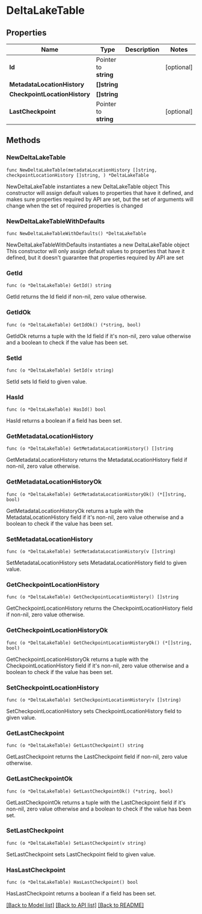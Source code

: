 # DeltaLakeTable

## Properties

Name | Type | Description | Notes
------------ | ------------- | ------------- | -------------
**Id** | Pointer to **string** |  | [optional] 
**MetadataLocationHistory** | **[]string** |  | 
**CheckpointLocationHistory** | **[]string** |  | 
**LastCheckpoint** | Pointer to **string** |  | [optional] 

## Methods

### NewDeltaLakeTable

`func NewDeltaLakeTable(metadataLocationHistory []string, checkpointLocationHistory []string, ) *DeltaLakeTable`

NewDeltaLakeTable instantiates a new DeltaLakeTable object
This constructor will assign default values to properties that have it defined,
and makes sure properties required by API are set, but the set of arguments
will change when the set of required properties is changed

### NewDeltaLakeTableWithDefaults

`func NewDeltaLakeTableWithDefaults() *DeltaLakeTable`

NewDeltaLakeTableWithDefaults instantiates a new DeltaLakeTable object
This constructor will only assign default values to properties that have it defined,
but it doesn't guarantee that properties required by API are set

### GetId

`func (o *DeltaLakeTable) GetId() string`

GetId returns the Id field if non-nil, zero value otherwise.

### GetIdOk

`func (o *DeltaLakeTable) GetIdOk() (*string, bool)`

GetIdOk returns a tuple with the Id field if it's non-nil, zero value otherwise
and a boolean to check if the value has been set.

### SetId

`func (o *DeltaLakeTable) SetId(v string)`

SetId sets Id field to given value.

### HasId

`func (o *DeltaLakeTable) HasId() bool`

HasId returns a boolean if a field has been set.

### GetMetadataLocationHistory

`func (o *DeltaLakeTable) GetMetadataLocationHistory() []string`

GetMetadataLocationHistory returns the MetadataLocationHistory field if non-nil, zero value otherwise.

### GetMetadataLocationHistoryOk

`func (o *DeltaLakeTable) GetMetadataLocationHistoryOk() (*[]string, bool)`

GetMetadataLocationHistoryOk returns a tuple with the MetadataLocationHistory field if it's non-nil, zero value otherwise
and a boolean to check if the value has been set.

### SetMetadataLocationHistory

`func (o *DeltaLakeTable) SetMetadataLocationHistory(v []string)`

SetMetadataLocationHistory sets MetadataLocationHistory field to given value.


### GetCheckpointLocationHistory

`func (o *DeltaLakeTable) GetCheckpointLocationHistory() []string`

GetCheckpointLocationHistory returns the CheckpointLocationHistory field if non-nil, zero value otherwise.

### GetCheckpointLocationHistoryOk

`func (o *DeltaLakeTable) GetCheckpointLocationHistoryOk() (*[]string, bool)`

GetCheckpointLocationHistoryOk returns a tuple with the CheckpointLocationHistory field if it's non-nil, zero value otherwise
and a boolean to check if the value has been set.

### SetCheckpointLocationHistory

`func (o *DeltaLakeTable) SetCheckpointLocationHistory(v []string)`

SetCheckpointLocationHistory sets CheckpointLocationHistory field to given value.


### GetLastCheckpoint

`func (o *DeltaLakeTable) GetLastCheckpoint() string`

GetLastCheckpoint returns the LastCheckpoint field if non-nil, zero value otherwise.

### GetLastCheckpointOk

`func (o *DeltaLakeTable) GetLastCheckpointOk() (*string, bool)`

GetLastCheckpointOk returns a tuple with the LastCheckpoint field if it's non-nil, zero value otherwise
and a boolean to check if the value has been set.

### SetLastCheckpoint

`func (o *DeltaLakeTable) SetLastCheckpoint(v string)`

SetLastCheckpoint sets LastCheckpoint field to given value.

### HasLastCheckpoint

`func (o *DeltaLakeTable) HasLastCheckpoint() bool`

HasLastCheckpoint returns a boolean if a field has been set.


[[Back to Model list]](../README.md#documentation-for-models) [[Back to API list]](../README.md#documentation-for-api-endpoints) [[Back to README]](../README.md)


